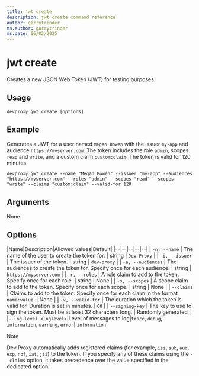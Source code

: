 ```yaml
---
title: jwt create
description: jwt create command reference
author: garrytrinder
ms.author: garrytrinder
ms.date: 06/02/2025
---
```


# jwt create

Creates a new JSON Web Token (JWT) for testing purposes.

## Usage

```console
devproxy jwt create [options]
```

## Example

Generates a JWT for a user named `Megan Bowen` with the issuer `my-app` and audience `https://myserver.com`. The token includes the role `admin`, scopes `read` and `write`, and a custom claim `custom:claim`. The token is valid for 120 minutes.

```console
devproxy jwt create --name "Megan Bowen" --issuer "my-app" --audiences "https://myserver.com" --roles "admin" --scopes "read" --scopes "write" --claims "custom:claim" --valid-for 120
```

## Arguments

None

## Options

|Name|Description|Allowed values|Default|
|--|--|--|--|--|
| `-n, --name` | The name of the user to create the token for. | string | `Dev Proxy` |
| `-i, --issuer` | The issuer of the token. | string | `dev-proxy` |
| `-a, --audiences` | The audiences to create the token for. Specify once for each audience. | string | `https://myserver.com` |
| `-r, --roles` | A role claim to add to the token. Specify once for each role. | string | None |
| `-s, --scopes` | A scope claim to add to the token. Specify once for each scope. | string | None |
| `--claims` | Claims to add to the token. Specify once for each claim in the format `name:value`. | None |
| `-v, --valid-for` | The duration which the token is valid for. Duration is set in minutes. | `60` |
| `--signing-key` | The key to use to sign the token. Must be at least 32 characters long. | Randomly generated |
|`--log-level <loglevel>`|Level of messages to log|`trace`, `debug`, `information`, `warning`, `error`| `information`|

> [!NOTE]
> Dev Proxy automatically adds registered claims (for example, `iss`, `sub`, `aud`, `exp`, `nbf`, `iat`, `jti`) to the token. If you specify any of these claims using the `--claims` option, it takes precedence over the value specified in the dedicated option.
